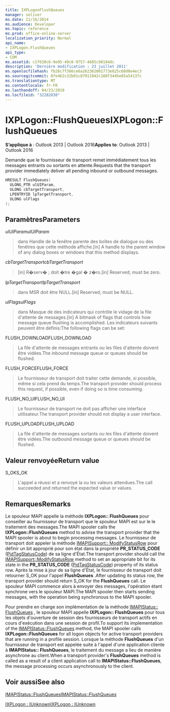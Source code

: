 ```yaml
---
title: IXPLogonFlushQueues
manager: soliver
ms.date: 11/16/2014
ms.audience: Developer
ms.topic: reference
ms.prod: office-online-server
localization_priority: Normal
api_name:
- IXPLogon.FlushQueues
api_type:
- COM
ms.assetid: c1f630c6-9e95-49c0-9757-4685c98184dc
description: 'Dernière modification : 23 juillet 2011'
ms.openlocfilehash: fb26c7f366ce6a262362001773e825c60d0e4ec3
ms.sourcegitcommit: 8fe462c32b91c87911942c188f3445e85a54137c
ms.translationtype: MT
ms.contentlocale: fr-FR
ms.lasthandoff: 04/23/2019
ms.locfileid: "32282830"
---
```

# <a name="ixplogonflushqueues"></a><span data-ttu-id="74064-103">IXPLogon::FlushQueues</span><span class="sxs-lookup"><span data-stu-id="74064-103">IXPLogon::FlushQueues</span></span>

  
  
<span data-ttu-id="74064-104">**S’applique à** : Outlook 2013 | Outlook 2016</span><span class="sxs-lookup"><span data-stu-id="74064-104">**Applies to**: Outlook 2013 | Outlook 2016</span></span> 
  
<span data-ttu-id="74064-105">Demande que le fournisseur de transport remet immédiatement tous les messages entrants ou sortants en attente.</span><span class="sxs-lookup"><span data-stu-id="74064-105">Requests that the transport provider immediately deliver all pending inbound or outbound messages.</span></span>
  
```cpp
HRESULT FlushQueues(
  ULONG_PTR ulUIParam,
  ULONG cbTargetTransport,
  LPENTRYID lpTargetTransport,
  ULONG ulFlags
);
```

## <a name="parameters"></a><span data-ttu-id="74064-106">Paramètres</span><span class="sxs-lookup"><span data-stu-id="74064-106">Parameters</span></span>

 <span data-ttu-id="74064-107">_ulUIParam_</span><span class="sxs-lookup"><span data-stu-id="74064-107">_ulUIParam_</span></span>
  
> <span data-ttu-id="74064-108">dans Handle de la fenêtre parente des boîtes de dialogue ou des fenêtres que cette méthode affiche.</span><span class="sxs-lookup"><span data-stu-id="74064-108">[in] A handle to the parent window of any dialog boxes or windows that this method displays.</span></span>
    
 <span data-ttu-id="74064-109">_cbTargetTransport_</span><span class="sxs-lookup"><span data-stu-id="74064-109">_cbTargetTransport_</span></span>
  
> <span data-ttu-id="74064-110">[in] R�serv� ; doit �tre �gal � z�ro.</span><span class="sxs-lookup"><span data-stu-id="74064-110">[in] Reserved; must be zero.</span></span>
    
 <span data-ttu-id="74064-111">_lpTargetTransport_</span><span class="sxs-lookup"><span data-stu-id="74064-111">_lpTargetTransport_</span></span>
  
> <span data-ttu-id="74064-112">dans MSR doit être NULL.</span><span class="sxs-lookup"><span data-stu-id="74064-112">[in] Reserved; must be NULL.</span></span>
    
 <span data-ttu-id="74064-113">_ulFlags_</span><span class="sxs-lookup"><span data-stu-id="74064-113">_ulFlags_</span></span>
  
> <span data-ttu-id="74064-114">dans Masque de des indicateurs qui contrôle le vidage de la file d'attente de messages.</span><span class="sxs-lookup"><span data-stu-id="74064-114">[in] A bitmask of flags that controls how message queue flushing is accomplished.</span></span> <span data-ttu-id="74064-115">Les indicateurs suivants peuvent être définis:</span><span class="sxs-lookup"><span data-stu-id="74064-115">The following flags can be set:</span></span>
    
<span data-ttu-id="74064-116">FLUSH_DOWNLOAD</span><span class="sxs-lookup"><span data-stu-id="74064-116">FLUSH_DOWNLOAD</span></span> 
  
> <span data-ttu-id="74064-117">La file d'attente de messages entrants ou les files d'attente doivent être vidées.</span><span class="sxs-lookup"><span data-stu-id="74064-117">The inbound message queue or queues should be flushed.</span></span>
    
<span data-ttu-id="74064-118">FLUSH_FORCE</span><span class="sxs-lookup"><span data-stu-id="74064-118">FLUSH_FORCE</span></span> 
  
> <span data-ttu-id="74064-119">Le fournisseur de transport doit traiter cette demande, si possible, même si cela prend du temps.</span><span class="sxs-lookup"><span data-stu-id="74064-119">The transport provider should process this request, if possible, even if doing so is time consuming.</span></span> 
    
<span data-ttu-id="74064-120">FLUSH_NO_UI</span><span class="sxs-lookup"><span data-stu-id="74064-120">FLUSH_NO_UI</span></span> 
  
> <span data-ttu-id="74064-121">Le fournisseur de transport ne doit pas afficher une interface utilisateur.</span><span class="sxs-lookup"><span data-stu-id="74064-121">The transport provider should not display a user interface.</span></span>
    
<span data-ttu-id="74064-122">FLUSH_UPLOAD</span><span class="sxs-lookup"><span data-stu-id="74064-122">FLUSH_UPLOAD</span></span> 
  
> <span data-ttu-id="74064-123">La file d'attente de messages sortants ou les files d'attente doivent être vidées.</span><span class="sxs-lookup"><span data-stu-id="74064-123">The outbound message queue or queues should be flushed.</span></span>
    
## <a name="return-value"></a><span data-ttu-id="74064-124">Valeur renvoyée</span><span class="sxs-lookup"><span data-stu-id="74064-124">Return value</span></span>

<span data-ttu-id="74064-125">S_OK</span><span class="sxs-lookup"><span data-stu-id="74064-125">S_OK</span></span> 
  
> <span data-ttu-id="74064-126">L'appel a réussi et a renvoyé la ou les valeurs attendues.</span><span class="sxs-lookup"><span data-stu-id="74064-126">The call succeeded and returned the expected value or values.</span></span>
    
## <a name="remarks"></a><span data-ttu-id="74064-127">Remarques</span><span class="sxs-lookup"><span data-stu-id="74064-127">Remarks</span></span>

<span data-ttu-id="74064-128">Le spouleur MAPI appelle la méthode **IXPLogon:: FlushQueues** pour conseiller au fournisseur de transport que le spouleur MAPI est sur le le traitement des messages.</span><span class="sxs-lookup"><span data-stu-id="74064-128">The MAPI spooler calls the **IXPLogon::FlushQueues** method to advise the transport provider that the MAPI spooler is about to begin processing messages.</span></span> <span data-ttu-id="74064-129">Le fournisseur de transport doit appeler la méthode [IMAPISupport:: ModifyStatusRow](imapisupport-modifystatusrow.md) pour définir un bit approprié pour son état dans la propriété **PR_STATUS_CODE** ([PidTagStatusCode](pidtagstatuscode-canonical-property.md)) de sa ligne d'État.</span><span class="sxs-lookup"><span data-stu-id="74064-129">The transport provider should call the [IMAPISupport::ModifyStatusRow](imapisupport-modifystatusrow.md) method to set an appropriate bit for its state in the **PR_STATUS_CODE** ([PidTagStatusCode](pidtagstatuscode-canonical-property.md)) property of its status row.</span></span> <span data-ttu-id="74064-130">Après la mise à jour de sa ligne d'État, le fournisseur de transport doit retourner S_OK pour l'appel **FlushQueues** .</span><span class="sxs-lookup"><span data-stu-id="74064-130">After updating its status row, the transport provider should return S_OK for the **FlushQueues** call.</span></span> <span data-ttu-id="74064-131">Le spouleur MAPI commence alors à envoyer des messages, l'opération étant synchrone vers le spouleur MAPI.</span><span class="sxs-lookup"><span data-stu-id="74064-131">The MAPI spooler then starts sending messages, with the operation being synchronous to the MAPI spooler.</span></span> 
  
<span data-ttu-id="74064-132">Pour prendre en charge son implémentation de la méthode [IMAPIStatus:: FlushQueues](imapistatus-flushqueues.md) , le spouleur MAPI appelle **IXPLogon:: FlushQueues** pour tous les objets d'ouverture de session des fournisseurs de transport actifs en cours d'exécution dans une session de profil.</span><span class="sxs-lookup"><span data-stu-id="74064-132">To support its implementation of the [IMAPIStatus::FlushQueues](imapistatus-flushqueues.md) method, the MAPI spooler calls **IXPLogon::FlushQueues** for all logon objects for active transport providers that are running in a profile session.</span></span> <span data-ttu-id="74064-133">Lorsque la méthode **FlushQueues** d'un fournisseur de transport est appelée suite à l'appel d'une application cliente à **IMAPIStatus:: FlushQueues**, le traitement du message a lieu de manière asynchrone au client.</span><span class="sxs-lookup"><span data-stu-id="74064-133">When a transport provider's **FlushQueues** method is called as a result of a client application call to **IMAPIStatus::FlushQueues**, the message processing occurs asynchronously to the client.</span></span>
  
## <a name="see-also"></a><span data-ttu-id="74064-134">Voir aussi</span><span class="sxs-lookup"><span data-stu-id="74064-134">See also</span></span>



[<span data-ttu-id="74064-135">IMAPIStatus::FlushQueues</span><span class="sxs-lookup"><span data-stu-id="74064-135">IMAPIStatus::FlushQueues</span></span>](imapistatus-flushqueues.md)
  
[<span data-ttu-id="74064-136">IXPLogon : IUnknown</span><span class="sxs-lookup"><span data-stu-id="74064-136">IXPLogon : IUnknown</span></span>](ixplogoniunknown.md)

